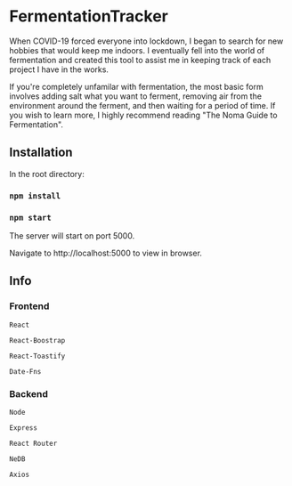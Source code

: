 # FermentationTracker

When COVID-19 forced everyone into lockdown, I began to search for new hobbies that would keep me indoors. I eventually fell into the world of fermentation and created this tool to assist me in keeping track of each project I have in the works.

If you're completely unfamilar with fermentation, the most basic form involves adding salt what you want to ferment, removing air from the environment around the ferment, and then waiting for a period of time. If you wish to learn more, I highly recommend reading "The Noma Guide to Fermentation". 

## Installation

In the root directory:

### `npm install`

### `npm start`

The server will start on port 5000.

Navigate to http://localhost:5000 to view in browser.

## Info

### Frontend

  	React
	
  	React-Boostrap
	
  	React-Toastify
	
  	Date-Fns
  
### Backend
  	Node
	
  	Express
	
  	React Router
	
  	NeDB
	
  	Axios
